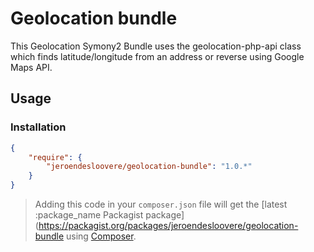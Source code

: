 # Geolocation bundle

This Geolocation Symony2 Bundle uses the geolocation-php-api class which finds latitude/longitude from an address or reverse using Google Maps API.

## Usage

### Installation

``` json
{
    "require": {
        "jeroendesloovere/geolocation-bundle": "1.0.*"
    }
}
```
> Adding this code in your `composer.json` file will get the [latest :package_name Packagist package](https://packagist.org/packages/jeroendesloovere/geolocation-bundle using [Composer](https://getcomposer.org).